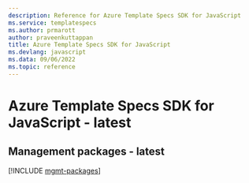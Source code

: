 ```yaml
---
description: Reference for Azure Template Specs SDK for JavaScript
ms.service: templatespecs
ms.author: prmarott
author: praveenkuttappan
title: Azure Template Specs SDK for JavaScript
ms.devlang: javascript
ms.data: 09/06/2022
ms.topic: reference
---
```

# Azure Template Specs SDK for JavaScript - latest

## Management packages - latest
[!INCLUDE [mgmt-packages](template-specs-mgmt-index.md)]
